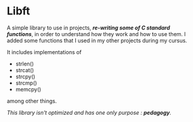 # Libft
A simple library to use in projects, ***re-writing some of C standard functions***, in order to understand how they work and how to use them. I added some functions that I used in my other projects during my cursus.

It includes implementations of 
- strlen()
- strcat()
- strcpy()
- strcmp()
- memcpy()

among other things.

*This library isn't optimized and has one only purpose : **pedagogy**.*
